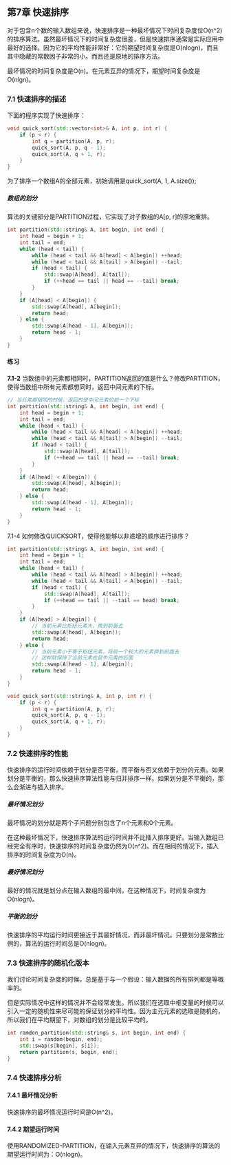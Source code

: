 ## 第7章 快速排序

对于包含n个数的输入数组来说，快速排序是一种最坏情况下时间复杂度位O(n^2)的排序算法。虽然最坏情况下的时间复杂度很差，但是快速排序通常是实际应用中最好的选择。因为它的平均性能非常好：它的期望时间复杂度是O(nlogn)，而且其中隐藏的常数因子非常的小。而且还是原地的排序方法。

最坏情况的时间复杂度是O(n)。在元素互异的情况下，期望时间复杂度是O(nlgn)。

### 7.1 快速排序的描述

下面的程序实现了快速排序：

```C++
void quick_sort(std::vector<int>& A, int p, int r) {
    if (p < r) {
        int q = partition(A, p, r);
        quick_sort(A, p, q - 1);
        quick_sort(A, q + 1, r);
    }
}
```

为了排序一个数组A的全部元素，初始调用是quick_sort(A, 1, A.size());

##### 数组的划分

算法的关键部分是PARTITION过程，它实现了对子数组的A[p, r]的原地重排。

```C++
int partition(std::string& A, int begin, int end) {
    int head = begin + 1;
    int tail = end;
    while (head < tail) {
        while (head < tail && A[head] < A[begin]) ++head;
        while (head < tail && A[tail] > A[begin]) --tail;
        if (head < tail) {
            std::swap(A[head], A[tail]);
            if (++head == tail || head == --tail) break;
        }
    }
    if (A[head] < A[begin]) {
        std::swap(A[head], A[begin]);
        return head;
    } else {
        std::swap(A[head - 1], A[begin]);
        return head - 1;
    }
}
```

#### 练习

**7.1-2** 当数组中的元素都相同时，PARTITION返回的值是什么？修改PARTITION，使得当数组中所有元素都想同时，返回中间元素的下标。

```C++
// 当元素都相同的时候，返回的是中间元素的前一个下标
int partition(std::string& A, int begin, int end) {
    int head = begin + 1;
    int tail = end;
    while (head < tail) {
        while (head < tail && A[head] < A[begin]) ++head;
        while (head < tail && A[tail] > A[begin]) --tail;
        if (head < tail) {
            std::swap(A[head], A[tail]);
            if (++head == tail || head == --tail) break;
        }
    }
    if (A[head] < A[begin]) {
        std::swap(A[head], A[begin]);
        return head;
    } else {
        std::swap(A[head - 1], A[begin]);
        return head - 1;
    }
}
```

7.1-4 如何修改QUICKSORT，使得他能够以非递增的顺序进行排序？

```C++
int partition(std::string& A, int begin, int end) {
    int head = begin + 1;
    int tail = end;
    while (head < tail) {
        while (head < tail && A[head] > A[begin]) ++head;
        while (head < tail && A[tail] < A[begin]) --tail;
        if (head < tail) {
            std::swap(A[head], A[tail]);
            if (++head == tail || --tail == head) break;
        }
    }
    if (A[head] > A[begin]) {
        // 当前元素比枢纽元素大，换到前面去
        std::swap(A[head], A[begin]);
        return head;
    } else {
        // 当前元素小于等于枢纽元素，将前一个较大的元素换到前面去
        // 这样就保持了当前元素在鼠牛元素的后面
        std::swap(A[head - 1], A[begin]);
        return head - 1;
    }
}

void quick_sort(std::string& A, int p, int r) {
    if (p < r) {
        int q = partition(A, p, r);
        quick_sort(A, p, q - 1);
        quick_sort(A, q + 1, r);
    }
}
```

### 7.2 快速排序的性能

快速排序的运行时间依赖于划分是否平衡，而平衡与否又依赖于划分的元素。如果划分是平衡的，那么快速排序算法性能与归并排序一样。如果划分是不平衡的，那么会渐进与插入排序。

##### 最坏情况划分

最坏情况的划分就是两个子问题分别包含了n个元素和0个元素。

在这种最坏情况下，快速排序算法的运行时间并不比插入排序更好。当输入数组已经完全有序时，快速排序的时间复杂度仍然为O(n^2)。而在相同的情况下，插入排序的时间复杂度为O(n)。

##### 最好情况划分

最好的情况就是划分点在输入数组的最中间，在这种情况下，时间复杂度为O(nlogn)。

##### 平衡的划分

快速排序的平均运行时间更接近于其最好情况，而非最坏情况。只要划分是常数比例的，算法的运行时间总是O(nlogn)。

### 7.3 快速排序的随机化版本

我们讨论时间复杂度的时候，总是基于与一个假设：输入数据的所有排列都是等概率的。

但是实际情况中这样的情况并不会经常发生。所以我们在选取中枢变量的时候可以引入一定的随机性来尽可能的保证划分的平均性。因为主元元素的选取是随机的，所以我们在平均期望下，对数组的划分是比较平均的。

```C++
int ramdon_partition(std::string& s, int begin, int end) {
    int i = random(begin, end);
    std::swap(s[begin], s[i]);
    return partition(s, begin, end);
}
```

### 7.4 快速排序分析

#### 7.4.1 最坏情况分析

快速排序的最坏情况运行时间是O(n^2)。

#### 7.4.2 期望运行时间

使用RANDOMIZED-PARTITION，在输入元素互异的情况下，快速排序的算法的期望运行时间为：O(nlogn)。

